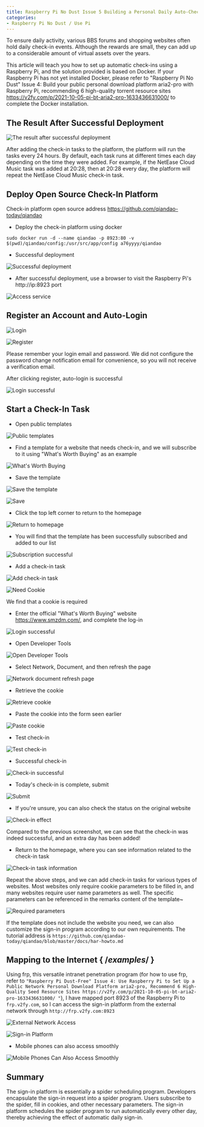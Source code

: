 ```yaml
---
title: Raspberry Pi No Dust Issue 5 Building a Personal Daily Auto-Check-In Platform with Raspberry Pi
categories:
- Raspberry Pi No Dust / Use Pi
---
```


To ensure daily activity, various BBS forums and shopping websites often hold daily check-in events. Although the rewards are small, they can add up to a considerable amount of virtual assets over the years.

This article will teach you how to set up automatic check-ins using a Raspberry Pi, and the solution provided is based on Docker. If your Raspberry Pi has not yet installed Docker, please refer to "Raspberry Pi No Dust" Issue 4: Build your public personal download platform aria2-pro with Raspberry Pi, recommending 6 high-quality torrent resource sites https://v2fy.com/p/2021-10-05-pi-bt-aria2-pro-1633436631000/ to complete the Docker installation.




## The Result After Successful Deployment


![The result after successful deployment](https://cdn.fangyuanxiaozhan.com/assets/1634595388849N3rktZA5.png)

After adding the check-in tasks to the platform, the platform will run the tasks every 24 hours. By default, each task runs at different times each day depending on the time they were added. For example, if the NetEase Cloud Music task was added at 20:28, then at 20:28 every day, the platform will repeat the NetEase Cloud Music check-in task.



## Deploy Open Source Check-In Platform


Check-in platform open source address https://github.com/qiandao-today/qiandao

- Deploy the check-in platform using docker

```
sudo docker run -d --name qiandao -p 8923:80 -v $(pwd)/qiandao/config:/usr/src/app/config a76yyyy/qiandao
```

- Successful deployment

![Successful deployment](https://cdn.fangyuanxiaozhan.com/assets/1634595388848XasEAK1w.png)



- After successful deployment, use a browser to visit the Raspberry Pi's http://ip:8923 port

![Access service](https://cdn.fangyuanxiaozhan.com/assets/1634595388861XS6H6p5R.png)


## Register an Account and Auto-Login


![Login](https://cdn.fangyuanxiaozhan.com/assets/16345953888481bpNTMQw.png)



![Register](https://cdn.fangyuanxiaozhan.com/assets/1634595388847PSr3S3nM.png)

Please remember your login email and password. We did not configure the password change notification email for convenience, so you will not receive a verification email.


After clicking register, auto-login is successful

![Login successful](https://cdn.fangyuanxiaozhan.com/assets/16345953888887F0eE5fc.png)



## Start a Check-In Task

- Open public templates

![Public templates](https://cdn.fangyuanxiaozhan.com/assets/1634595388875hESRkhyb.png)


- Find a template for a website that needs check-in, and we will subscribe to it using "What's Worth Buying" as an example


![What's Worth Buying](https://cdn.fangyuanxiaozhan.com/assets/1634595388950WcCYEkNi.png)


- Save the template

![Save the template](https://cdn.fangyuanxiaozhan.com/assets/1634595388948sDS26rM8.png)

![Save](https://cdn.fangyuanxiaozhan.com/assets/1634595388744yA3WbQWA.png)


- Click the top left corner to return to the homepage


![Return to homepage](https://cdn.fangyuanxiaozhan.com/assets/16345953889583Zz6DjjE.png)


- You will find that the template has been successfully subscribed and added to our list


![Subscription successful](https://cdn.fangyuanxiaozhan.com/assets/1634595388846RAWtazWf.png)

- Add a check-in task


![Add check-in task](https://cdn.fangyuanxiaozhan.com/assets/1634595388930aX61QR4e.png)


![Need Cookie](https://cdn.fangyuanxiaozhan.com/assets/1634595388951znn346Ed.png)


We find that a cookie is required



- Enter the official "What's Worth Buying" website https://www.smzdm.com/, and complete the log-in

![Login successful](https://cdn.fangyuanxiaozhan.com/assets/1634595388847H25RE3sb.png)


- Open Developer Tools


![Open Developer Tools](https://cdn.fangyuanxiaozhan.com/assets/1634595388756AcXs6GHJ.png)



- Select Network, Document, and then refresh the page


![Network document refresh page](https://cdn.fangyuanxiaozhan.com/assets/1634595388856z8BP267d.png)


- Retrieve the cookie

![Retrieve cookie](https://cdn.fangyuanxiaozhan.com/assets/1634595388899be0GnCkS.png)

- Paste the cookie into the form seen earlier


![Paste cookie](https://cdn.fangyuanxiaozhan.com/assets/16345953889521iYhbF3K.png)


- Test check-in


![Test check-in](https://cdn.fangyuanxiaozhan.com/assets/1634595389080akmwQr7t.png)



- Successful check-in

![Check-in successful](https://cdn.fangyuanxiaozhan.com/assets/1634595389092eQm3etNa.png)

- Today's check-in is complete, submit


![Submit](https://cdn.fangyuanxiaozhan.com/assets/1634595388967MkGr8Qfm.png)


- If you're unsure, you can also check the status on the original website


![Check-in effect](https://cdn.fangyuanxiaozhan.com/assets/1634595389077xfCBQyc1.png)


Compared to the previous screenshot, we can see that the check-in was indeed successful, and an extra day has been added!


- Return to the homepage, where you can see information related to the check-in task


![Check-in task information](https://cdn.fangyuanxiaozhan.com/assets/1634595388900dxARWwAw.png)


Repeat the above steps, and we can add check-in tasks for various types of websites. Most websites only require cookie parameters to be filled in, and many websites require user name parameters as well. The specific parameters can be referenced in the remarks content of the template~

![Required parameters](https://cdn.fangyuanxiaozhan.com/assets/1634595388954c5jNXkSH.png)

If the template does not include the website you need, we can also customize the sign-in program according to our own requirements. The tutorial address is `https://github.com/qiandao-today/qiandao/blob/master/docs/har-howto.md`

## Mapping to the Internet { /*examples*/ }

Using frp, this versatile intranet penetration program (for how to use frp, refer to `"Raspberry Pi Dust-Free" Issue 4: Use Raspberry Pi to Set Up a Public Network Personal Download Platform aria2-pro, Recommend 6 High-Quality Seed Resource Sites https://v2fy.com/p/2021-10-05-pi-bt-aria2-pro-1633436631000/ "`), I have mapped port 8923 of the Raspberry Pi to `frp.v2fy.com`, so I can access the sign-in platform from the external network through `http://frp.v2fy.com:8923`

![External Network Access](https://cdn.fangyuanxiaozhan.com/assets/1634595389039pf5f3tnW.png)

![Sign-in Platform](https://cdn.fangyuanxiaozhan.com/assets/1634595389075HSZrnZFH.png)

- Mobile phones can also access smoothly

![Mobile Phones Can Also Access Smoothly](https://cdn.fangyuanxiaozhan.com/assets/1634595389042hAsFKX5Q.jpg)


## Summary

The sign-in platform is essentially a spider scheduling program. Developers encapsulate the sign-in request into a spider program. Users subscribe to the spider, fill in cookies, and other necessary parameters. The sign-in platform schedules the spider program to run automatically every other day, thereby achieving the effect of automatic daily sign-in.
